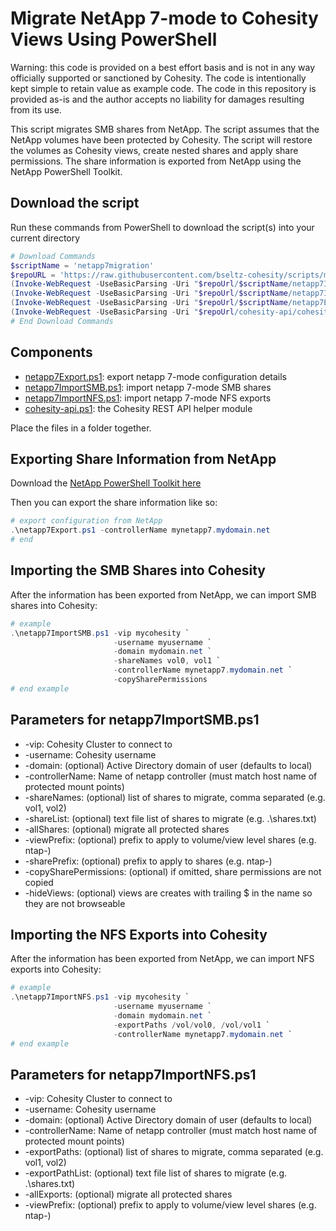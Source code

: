 # Migrate NetApp 7-mode to Cohesity Views Using PowerShell

Warning: this code is provided on a best effort basis and is not in any way officially supported or sanctioned by Cohesity. The code is intentionally kept simple to retain value as example code. The code in this repository is provided as-is and the author accepts no liability for damages resulting from its use.

This script migrates SMB shares from NetApp. The script assumes that the NetApp volumes have been protected by Cohesity. The script will restore the volumes as Cohesity views, create nested shares and apply share permissions. The share information is exported from NetApp using the NetApp PowerShell Toolkit.

## Download the script

Run these commands from PowerShell to download the script(s) into your current directory

```powershell
# Download Commands
$scriptName = 'netapp7migration'
$repoURL = 'https://raw.githubusercontent.com/bseltz-cohesity/scripts/master/powershell'
(Invoke-WebRequest -UseBasicParsing -Uri "$repoUrl/$scriptName/netapp7ImportSMB.ps1").content | Out-File "netapp7ImportSMB.ps1"; (Get-Content "netapp7ImportSMB.ps1") | Set-Content "netapp7ImportSMB.ps1"
(Invoke-WebRequest -UseBasicParsing -Uri "$repoUrl/$scriptName/netapp7ImportNFS.ps1").content | Out-File "netapp7ImportNFS.ps1"; (Get-Content "netapp7ImportNFS.ps1") | Set-Content "netapp7ImportNFS.ps1"
(Invoke-WebRequest -UseBasicParsing -Uri "$repoUrl/$scriptName/netapp7Export.ps1").content | Out-File "netapp7Export.ps1"; (Get-Content "netapp7Export.ps1") | Set-Content "netapp7Export.ps1"
(Invoke-WebRequest -UseBasicParsing -Uri "$repoUrl/cohesity-api/cohesity-api.ps1").content | Out-File cohesity-api.ps1; (Get-Content cohesity-api.ps1) | Set-Content cohesity-api.ps1
# End Download Commands
```

## Components

* [netapp7Export.ps1](https://raw.githubusercontent.com/bseltz-cohesity/scripts/master/powershell/netapp7migration/netapp7Export.ps1): export netapp 7-mode configuration details
* [netapp7ImportSMB.ps1](https://raw.githubusercontent.com/bseltz-cohesity/scripts/master/powershell/netapp7migration/netapp7ImportSMB.ps1): import netapp 7-mode SMB shares
* [netapp7ImportNFS.ps1](https://raw.githubusercontent.com/bseltz-cohesity/scripts/master/powershell/netapp7migration/netapp7ImportNFS.ps1): import netapp 7-mode NFS exports
* [cohesity-api.ps1](https://raw.githubusercontent.com/bseltz-cohesity/scripts/master/powershell/cohesity-api/cohesity-api.ps1): the Cohesity REST API helper module

Place the files in a folder together.

## Exporting Share Information from NetApp

Download the [NetApp PowerShell Toolkit here](https://mysupport.netapp.com/site/tools/tool-eula/5e58da8972f71828cfdf9cbb)

Then you can export the share information like so:

```powershell
# export configuration from NetApp
.\netapp7Export.ps1 -controllerName mynetapp7.mydomain.net
# end
```

## Importing the SMB Shares into Cohesity

After the information has been exported from NetApp, we can import SMB shares into Cohesity:

```powershell
# example
.\netapp7ImportSMB.ps1 -vip mycohesity `
                       -username myusername `
                       -domain mydomain.net `
                       -shareNames vol0, vol1 `
                       -controllerName mynetapp7.mydomain.net `
                       -copySharePermissions
# end example
```

## Parameters for netapp7ImportSMB.ps1

* -vip: Cohesity Cluster to connect to
* -username: Cohesity username
* -domain: (optional) Active Directory domain of user (defaults to local)
* -controllerName: Name of netapp controller (must match host name of protected mount points)
* -shareNames: (optional) list of shares to migrate, comma separated (e.g. vol1, vol2)
* -shareList: (optional) text file list of shares to migrate (e.g. .\shares.txt)
* -allShares: (optional) migrate all protected shares
* -viewPrefix: (optional) prefix to apply to volume/view level shares (e.g. ntap-)
* -sharePrefix: (optional) prefix to apply to shares (e.g. ntap-)
* -copySharePermissions: (optional) if omitted, share permissions are not copied
* -hideViews: (optional) views are creates with trailing $ in the name so they are not browseable

## Importing the NFS Exports into Cohesity

After the information has been exported from NetApp, we can import NFS exports into Cohesity:

```powershell
# example
.\netapp7ImportNFS.ps1 -vip mycohesity `
                       -username myusername `
                       -domain mydomain.net `
                       -exportPaths /vol/vol0, /vol/vol1 `
                       -controllerName mynetapp7.mydomain.net `
# end example
```

## Parameters for netapp7ImportNFS.ps1

* -vip: Cohesity Cluster to connect to
* -username: Cohesity username
* -domain: (optional) Active Directory domain of user (defaults to local)
* -controllerName: Name of netapp controller (must match host name of protected mount points)
* -exportPaths: (optional) list of shares to migrate, comma separated (e.g. vol1, vol2)
* -exportPathList: (optional) text file list of shares to migrate (e.g. .\shares.txt)
* -allExports: (optional) migrate all protected shares
* -viewPrefix: (optional) prefix to apply to volume/view level shares (e.g. ntap-)
